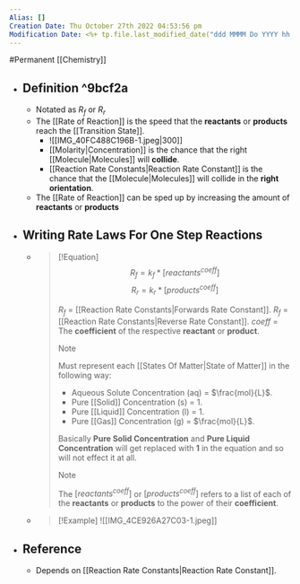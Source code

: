 ```yaml
---
Alias: []
Creation Date: Thu October 27th 2022 04:53:56 pm 
Modification Date: <%+ tp.file.last_modified_date("ddd MMMM Do YYYY hh:mm:ss a") %>
---
```

#Permanent [[Chemistry]]

- ## Definition ^9bcf2a
	- Notated as $R_f$ or $R_r$
	- The [[Rate of Reaction]]  is the speed that the **reactants** or **products** reach the [[Transition State]].
		- ![[IMG_40FC488C196B-1.jpeg|300]]
		- [[Molarity|Concentration]] is the chance that the right [[Molecule|Molecules]] will **collide**.
		- [[Reaction Rate Constants|Reaction Rate Constant]] is the chance that the [[Molecule|Molecules]] will collide in the **right orientation**.
	- The [[Rate of Reaction]] can be sped up by increasing the amount of **reactants** or **products**
- ## Writing Rate Laws For One Step Reactions 
	- > [!Equation]
	  > $$R_f=k_f*[reactants^{coeff}]$$
	  > $$R_r=k_r*[products^{coeff}]$$
	  > 
	  > $R_f$ = [[Reaction Rate Constants|Forwards Rate Constant]].
	  > $R_f$ = [[Reaction Rate Constants|Reverse Rate Constant]].
	  > $coeff$ = The **coefficient** of the respective **reactant** or **product**.
	  > 
	  > > [!Note]
	  > > Must represent each [[States Of Matter|State of Matter]] in the following way:
	  > > - Aqueous Solute Concentration (aq) = $\frac{mol}{L}$.
	  > > - Pure [[Solid]] Concentration (s) = $1$.
	  > > - Pure [[Liquid]] Concentration (l) = $1$.
	  > > - Pure [[Gas]] Concentration (g) = $\frac{mol}{L}$.
	  > >   
	  > > Basically **Pure Solid Concentration** and **Pure Liquid Concentration** will get replaced with **$1$** in the equation and so will not effect it at all.
	  > 
	  > > [!Note]
	  > > The $[reactants^{coeff}]$ or $[products^{coeff}]$ refers to a list of each of the **reactants** or **products** to the power of their **coefficient**.
	- > [!Example]
	  > ![[IMG_4CE926A27C03-1.jpeg]]
- ## Reference
	- Depends on [[Reaction Rate Constants|Reaction Rate Constant]].